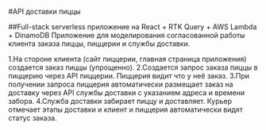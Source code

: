 #API доставки пиццы

##Full-stack serverless приложение на React + RTK Query + AWS Lambda + DinamoDB
Приложение для моделирования согласованной работы клиента заказа пиццы, пиццерии и службы доставки.

1.На стороне клиента (сайт пиццерии, главная страница приложения) создается заказ пиццы (упрощенно).
2.Создается запрос заказа пиццы в пиццерию через API пиццерии. Пиццерия видит что у неё заказ.
3.При получении запроса пиццерия автоматически размещает заказ на доставку через API службы доставки с указанием адреса и времени забора.
4.Служба доставки забирает пиццу и доставляет. Курьер отмечает этапы доставки и клиент и пиццерия автоматически видят статус заказа.
